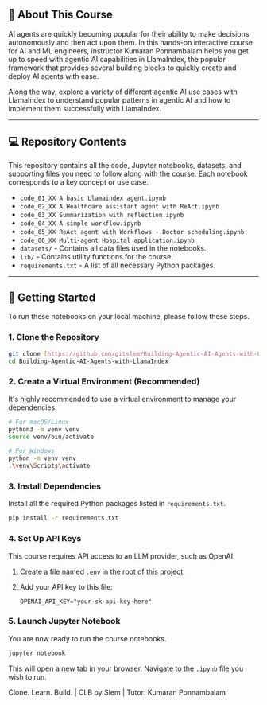 
## 📖 About This Course

AI agents are quickly becoming popular for their ability to make decisions autonomously and then act upon them. In this hands-on interactive course for AI and ML engineers, instructor Kumaran Ponnambalam helps you get up to speed with agentic AI capabilities in LlamaIndex, the popular framework that provides several building blocks to quickly create and deploy AI agents with ease.

Along the way, explore a variety of different agentic AI use cases with LlamaIndex to understand popular patterns in agentic AI and how to implement them successfully with LlamaIndex.

---

## 💻 Repository Contents

This repository contains all the code, Jupyter notebooks, datasets, and supporting files you need to follow along with the course. Each notebook corresponds to a key concept or use case.

* `code_01_XX A basic Llamaindex agent.ipynb`
* `code_02_XX A Healthcare assistant agent with ReAct.ipynb`
* `code_03_XX Summarization with reflection.ipynb`
* `code_04_XX A simple workflow.ipynb`
* `code_05_XX ReAct agent with Workflows - Doctor scheduling.ipynb`
* `code_06_XX Multi-agent Hospital application.ipynb`
* `datasets/` - Contains all data files used in the notebooks.
* `lib/` - Contains utility functions for the course.
* `requirements.txt` - A list of all necessary Python packages.

---

## 🚀 Getting Started

To run these notebooks on your local machine, please follow these steps.

### 1. Clone the Repository
```bash
git clone [https://github.com/gitslem/Building-Agentic-AI-Agents-with-LlamaIndex.git](https://github.com/gitslem/Building-Agentic-AI-Agents-with-LlamaIndex.git)
cd Building-Agentic-AI-Agents-with-LlamaIndex
````

### 2\. Create a Virtual Environment (Recommended)

It's highly recommended to use a virtual environment to manage your dependencies.

```bash
# For macOS/Linux
python3 -m venv venv
source venv/bin/activate

# For Windows
python -m venv venv
.\venv\Scripts\activate
```

### 3\. Install Dependencies

Install all the required Python packages listed in `requirements.txt`.

```bash
pip install -r requirements.txt
```

### 4\. Set Up API Keys

This course requires API access to an LLM provider, such as OpenAI.

1.  Create a file named `.env` in the root of this project.

2.  Add your API key to this file:

    ```
    OPENAI_API_KEY="your-sk-api-key-here"
    ```

### 5\. Launch Jupyter Notebook

You are now ready to run the course notebooks.

```bash
jupyter notebook
```

This will open a new tab in your browser. Navigate to the `.ipynb` file you wish to run.

Clone. Learn. Build. |
CLB by Slem | 
Tutor: Kumaran Ponnambalam

<!-- end list -->

